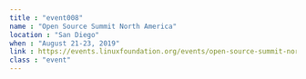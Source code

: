 ```yaml
---
title : "event008"
name : "Open Source Summit North America"
location : "San Diego"
when : "August 21-23, 2019"
link : https://events.linuxfoundation.org/events/open-source-summit-north-america-2019/
class : "event"
---
```

